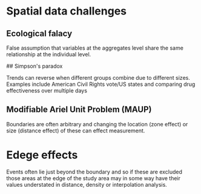 # Spatial data challenges

## Ecological falacy

False assumption that variables at the aggregates level share the same relationship at the individual level.

## Simpson's paradox 

Trends can reverse when different groups combine due to different sizes. Examples include American Civil Rights vote/US states and comparing drug effectiveness over multiple days

## Modifiable Ariel Unit Problem (MAUP)

Boundaries are often arbitrary and changing the location (zone effect) or size (distance effect) of these can effect measurement.

# Edege effects

Events often lie just beyond the boundary and so if these are excluded those areas at the edge of the study area may in some way have their values understated in distance, density or interpolation analysis.

